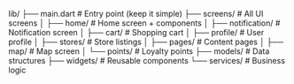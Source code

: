 lib/
├── main.dart            # Entry point (keep it simple)
├── screens/             # All UI screens
│   ├── home/            # Home screen + components
│   ├── notification/    # Notification screen
│   ├── cart/            # Shopping cart
│   ├── profile/         # User profile
│   ├── stores/          # Store listings
│   ├── pages/           # Content pages
│   ├── map/             # Map screen
│   └── points/          # Loyalty points
├── models/              # Data structures
├── widgets/             # Reusable components
└── services/            # Business logic



